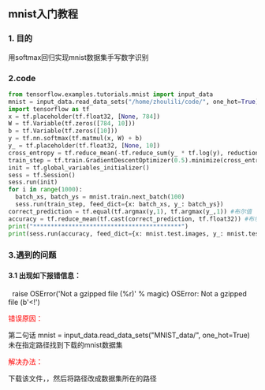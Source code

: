 ## mnist入门教程

### 1. 目的
用softmax回归实现mnist数据集手写数字识别

### 2.code
```python
from tensorflow.examples.tutorials.mnist import input_data
mnist = input_data.read_data_sets("/home/zhoulili/code/", one_hot=True)
import tensorflow as tf
x = tf.placeholder(tf.float32, [None, 784])
W = tf.Variable(tf.zeros([784, 10]))
b = tf.Variable(tf.zeros([10]))
y = tf.nn.softmax(tf.matmul(x, W) + b)
y_ = tf.placeholder(tf.float32, [None, 10])
cross_entropy = tf.reduce_mean(-tf.reduce_sum(y_ * tf.log(y), reduction_indices=[1]))
train_step = tf.train.GradientDescentOptimizer(0.5).minimize(cross_entropy)
init = tf.global_variables_initializer()
sess = tf.Session()
sess.run(init)
for i in range(1000):
  batch_xs, batch_ys = mnist.train.next_batch(100)
  sess.run(train_step, feed_dict={x: batch_xs, y_: batch_ys})
correct_prediction = tf.equal(tf.argmax(y,1), tf.argmax(y_,1)) #布尔值
accuracy = tf.reduce_mean(tf.cast(correct_prediction, tf.float32)) #布尔值转换成浮点数，求平均
print("******************************************")
print(sess.run(accuracy, feed_dict={x: mnist.test.images, y_: mnist.test.labels}))

```
### 3.遇到的问题
#### 3.1 出现如下报错信息：
   raise OSError('Not a gzipped file (%r)' % magic)
    OSError: Not a gzipped file (b'<!')
   
   <p style="color:red">错误原因：</p>
 
 第二句话 mnist = input_data.read_data_sets("MNIST_data/", one_hot=True)
 未在指定路径找到下载的mnist数据集  
 
 <p style="color:red">解决办法：</p>  
 下载该文件，，然后将路径改成数据集所在的路径


 
 
